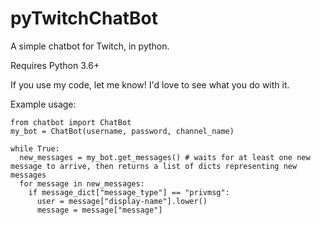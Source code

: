 # pyTwitchChatBot
A simple chatbot for Twitch, in python.

Requires Python 3.6+

If you use my code, let me know! I'd love to see what you do with it.

Example usage:

    from chatbot import ChatBot
    my_bot = ChatBot(username, password, channel_name)

    while True:
      new_messages = my_bot.get_messages() # waits for at least one new message to arrive, then returns a list of dicts representing new messages
      for message in new_messages:
        if message_dict["message_type"] == "privmsg":
          user = message["display-name"].lower()
          message = message["message"]
